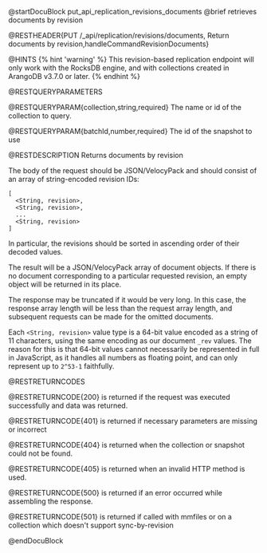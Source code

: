 
@startDocuBlock put_api_replication_revisions_documents
@brief retrieves documents by revision

@RESTHEADER{PUT /_api/replication/revisions/documents, Return documents by revision,handleCommandRevisionDocuments}

@HINTS
{% hint 'warning' %}
This revision-based replication endpoint will only work with the RocksDB
engine, and with collections created in ArangoDB v3.7.0 or later.
{% endhint %}

@RESTQUERYPARAMETERS

@RESTQUERYPARAM{collection,string,required}
The name or id of the collection to query.

@RESTQUERYPARAM{batchId,number,required}
The id of the snapshot to use

@RESTDESCRIPTION
Returns documents by revision

The body of the request should be JSON/VelocyPack and should consist of an
array of string-encoded revision IDs:

```
[
  <String, revision>,
  <String, revision>,
  ...
  <String, revision>
]
```

In particular, the revisions should be sorted in ascending order of their
decoded values.

The result will be a JSON/VelocyPack array of document objects. If there is no
document corresponding to a particular requested revision, an empty object will
be returned in its place.

The response may be truncated if it would be very long. In this case, the
response array length will be less than the request array length, and
subsequent requests can be made for the omitted documents.

Each `<String, revision>` value type is a 64-bit value encoded as a string of
11 characters, using the same encoding as our document `_rev` values. The
reason for this is that 64-bit values cannot necessarily be represented in full
in JavaScript, as it handles all numbers as floating point, and can only
represent up to `2^53-1` faithfully.

@RESTRETURNCODES

@RESTRETURNCODE{200}
is returned if the request was executed successfully and data was returned.

@RESTRETURNCODE{401}
is returned if necessary parameters are missing or incorrect

@RESTRETURNCODE{404}
is returned when the collection or snapshot could not be found.

@RESTRETURNCODE{405}
is returned when an invalid HTTP method is used.

@RESTRETURNCODE{500}
is returned if an error occurred while assembling the response.

@RESTRETURNCODE{501}
is returned if called with mmfiles or on a collection which doesn't support
sync-by-revision

@endDocuBlock
